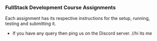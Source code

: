 ### FullStack Development Course Assignments
Each assignment has its respective instructions for the setup, running, testing and submitting it.

- If you have any query then ping us on the Discord server.
//hi its me